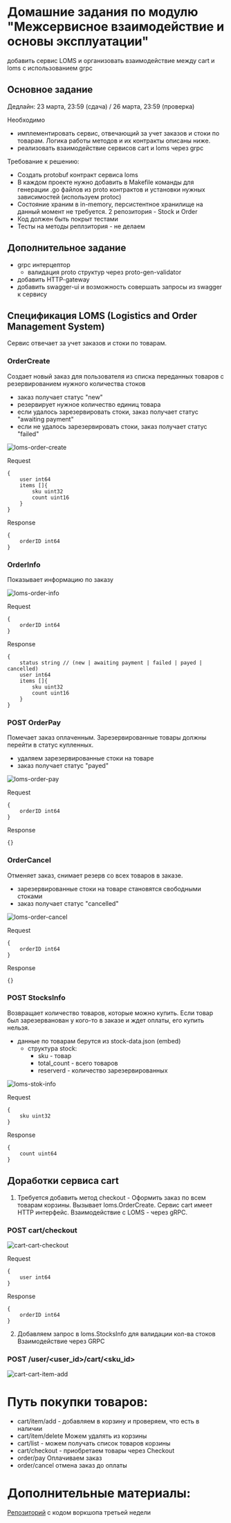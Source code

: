 # Домашние задания по модулю "Межсервисное взаимодействие и основы эксплуатации"

добавить сервис LOMS и организовать взаимодействие между cart и loms с использованием grpc

## Основное задание
Дедлайн: 23 марта, 23:59 (сдача) / 26 марта, 23:59 (проверка)

Необходимо 
- имплементировать сервис, отвечающий за учет заказов и стоки по товарам. Логика работы методов и их контракты описаны ниже.
- реализовать взаимодействие сервисов cart и loms через grpc

Требование к решению:
- Создать protobuf контракт сервиса loms
- В каждом проекте нужно добавить в Makefile команды для генерации .go файлов из proto контрактов и установки нужных зависимостей (используем protoc)
- Состояние храним в in-memory, персистентное хранилище на данный момент не требуется. 2 репозитория - Stock и Order
- Код должен быть покрыт тестами
- Тесты на методы реплзитория - не делаем



## Дополнительное задание

- grpc интерцептор
    - валидация proto структур через proto-gen-validator
- добавить HTTP-gateway
- добавить swagger-ui и возможность совершать запросы из swagger к сервису


## Спецификация LOMS (Logistics and Order Management System)

Сервис отвечает за учет заказов и стоки по товарам. 


### OrderCreate

Создает новый заказ для пользователя из списка переданных товаров с резервированием нужного количества стоков
+ заказ получает статус "new"
+ резервирует нужное количество единиц товара
+ если удалось зарезервировать стоки, заказ получает статус "awaiting payment"
+ если не удалось зарезервировать стоки, заказ получает статус "failed"

![loms-order-create](img/loms-order-create.png)

Request
```
{
    user int64
    items []{
        sku uint32
        count uint16
    }
}
```

Response
```
{
    orderID int64
}
```

### OrderInfo

Показывает информацию по заказу

![loms-order-info](img/loms-order-info.png)

Request
```
{
    orderID int64
}
```

Response
```
{
    status string // (new | awaiting payment | failed | payed | cancelled)
    user int64
    items []{
        sku uint32
        count uint16
    }
}
```

### POST OrderPay

Помечает заказ оплаченным. Зарезервированные товары должны перейти в статус купленных.
+ удаляем зарезервированные стоки на товаре
+ заказ получает статус "payed"


![loms-order-pay](img/loms-order-pay.png)

Request
```
{
    orderID int64
}
```

Response
```
{}
```

### OrderCancel

Отменяет заказ, снимает резерв со всех товаров в заказе.
+ зарезервированные стоки на товаре становятся свободными стоками
+ заказ получает статус "cancelled"


![loms-order-cancel](img/loms-order-cancel.png)

Request
```
{
    orderID int64
}
```

Response
```
{}
```

### POST StocksInfo

Возвращает количество товаров, которые можно купить. Если товар был зарезерванован у кого-то в заказе и ждет оплаты, его купить нельзя.
- данные по товарам берутся из stock-data.json (embed)
  - структура stock:
    - sku - товар
    - total_count - всего товаров
    - reserverd - количество зарезервированных

![loms-stok-info](img/loms-stok-info.png)

Request
```
{
    sku uint32
}
```

Response
```
{
    count uint64
}
```

## Доработки сервиса cart

1) Требуется добавить метод checkout - Оформить заказ по всем товарам корзины. Вызывает loms.OrderCreate.
Сервис cart имеет HTTP интерфейс. Взаимодействие с LOMS - через gRPC.
### POST cart/checkout


![cart-cart-checkout](img/cart-cart-checkout.png)

Request
```
{
    user int64
}
```

Response
```
{
    orderID int64
}
```

2) Добавляем запрос в loms.StocksInfo для валидации кол-ва стоков
Взаимодействие через GRPC
### POST /user/<user_id>/cart/<sku_id>


![cart-cart-item-add](img/cart-cart-item-add.png)



    
# Путь покупки товаров:

- cart/item/add - добавляем в корзину и проверяем, что есть в наличии
- cart/item/delete Можем удалять из корзины
- cart/list - можем получать список товаров корзины
- cart/checkout - приобретаем товары через Checkout
- order/pay Оплачиваем заказ
- order/cancel отмена заказ до оплаты

# Дополнительные материалы:

[Репозиторий](https://gitlab.ozon.dev/go/classroom-10/students/week-3-workshop) с кодом воркшопа третьей недели 
